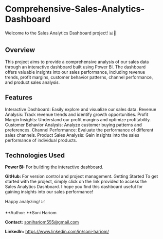 # Comprehensive-Sales-Analytics-Dashboard
Welcome to the Sales Analytics Dashboard project! 📊🚀

## Overview
This project aims to provide a comprehensive analysis of our sales data through an interactive dashboard built using Power BI. The dashboard offers valuable insights into our sales performance, including revenue trends, profit margins, customer behavior patterns, channel performance, and product sales analysis.

## Features
Interactive Dashboard: Easily explore and visualize our sales data.
Revenue Analysis: Track revenue trends and identify growth opportunities.
Profit Margin Insights: Understand our profit margins and optimize profitability.
Customer Behavior Analysis: Analyze customer buying patterns and preferences.
Channel Performance: Evaluate the performance of different sales channels.
Product Sales Analysis: Gain insights into the sales performance of individual products.
## Technologies Used
**Power BI:** For building the interactive dashboard.

**GitHub:** For version control and project management.
Getting Started
To get started with the project, simply click on the link provided to access the Sales Analytics Dashboard.
I hope you find this dashboard useful for gaining insights into our sales performance!

Happy analyzing! 📈

**Author: **Soni Hariom

**Contact:** sonihariom555@gmail.com

**LinkedIn:** https://www.linkedin.com/in/soni-hariom/
